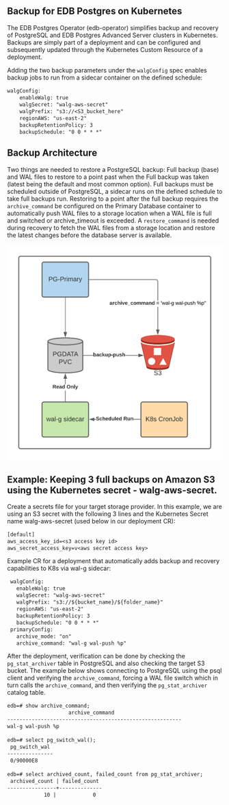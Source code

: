 
## Backup for EDB Postgres on Kubernetes 

The EDB Postgres Operator (edb-operator) simplifies backup and recovery of PostgreSQL and EDB Postgres Advanced Server clusters in Kubernetes. Backups are simply part of a deployment and can be configured and subsequently updated through the Kubernetes Custom Resource of a deployment.

Adding the two backup parameters under the `walgConfig` spec enables backup jobs to run from a sidecar container on the defined schedule: 

```
walgConfig:
    enableWalg: true
    walgSecret: "walg-aws-secret"
    walgPrefix: "s3://<S3_bucket_here"
    regionAWS: "us-east-2"
    backupRetentionPolicy: 3
    backupSchedule: "0 0 * * *"
```
## Backup Architecture

Two things are needed to restore a PostgreSQL backup: Full backup (base) and WAL files to restore to a point past when the Full backup was taken (latest being the default and most common option). Full backups must be scheduled outside of PostgreSQL, a sidecar runs on the defined schedule to take full backups run. Restoring to a point after the full backup requires the `archive_command` be configured on the Primary Database container to automatically push WAL files to a storage location when a WAL file is full and switched or archive_timeout is exceeded. A `restore_command` is needed during recovery to fetch the WAL files from a storage location and restore the latest changes before the database server is available.

![backup](backup.png)

## Example: Keeping 3 full backups on Amazon S3 using the Kubernetes secret - walg-aws-secret. 

Create a secrets file for your target storage provider. In this example, we are using an S3 secret with the following 3 lines and the Kubernetes Secret name walg-aws-secret (used below in our deployment CR): 

```
[default]
aws_access_key_id=<s3 access key id> 
aws_secret_access_key=v<aws secret access key> 
```

Example CR for a deployment that automatically adds backup and recovery capabilities to K8s via wal-g sidecar:  


```
 walgConfig:
   enableWalg: true
   walgSecret: "walg-aws-secret"
   walgPrefix: "s3://${bucket_name}/${folder_name}"
   regionAWS: "us-east-2"
   backupRetentionPolicy: 3
   backupSchedule: "0 0 * * *"
 primaryConfig:
   archive_mode: "on"
   archive_command: "wal-g wal-push %p"
```

After the deployment, verification can be done by checking the `pg_stat_archiver` table in PostgreSQL and also checking the target S3 bucket. The example below shows connecting to PostgreSQL using the psql client and verifying the `archive_command`, forcing a WAL file switch which in turn calls the `archive_command`, and then verifying the `pg_stat_archiver` catalog table. 


```
edb=# show archive_command;
                 	archive_command                	 
---------------------------------------------------------
wal-g wal-push %p

edb=# select pg_switch_wal();
 pg_switch_wal
---------------
 0/90000E8

edb=# select archived_count, failed_count from pg_stat_archiver;
 archived_count | failed_count
----------------+--------------
         	10 |        	0
```
